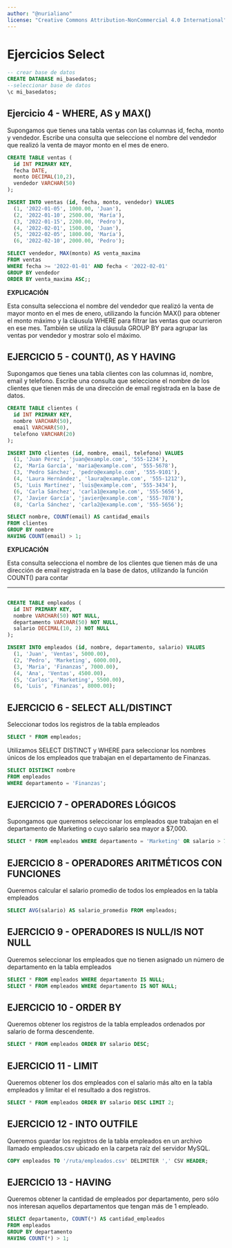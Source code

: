 ```yaml
---
author: "@nurialiano"
license: "Creative Commons Attribution-NonCommercial 4.0 International"
---
```

# Ejercicios Select

~~~sql
-- crear base de datos
CREATE DATABASE mi_basedatos;
--seleccionar base de datos
\c mi_basedatos;
~~~

## Ejercicio 4 - WHERE, AS y MAX()

Supongamos que tienes una tabla ventas con las columnas id, fecha, monto y vendedor. Escribe una consulta que seleccione el nombre del vendedor que realizó la venta de mayor monto en el mes de enero.

~~~sql
CREATE TABLE ventas (
  id INT PRIMARY KEY,
  fecha DATE,
  monto DECIMAL(10,2),
  vendedor VARCHAR(50)
);

INSERT INTO ventas (id, fecha, monto, vendedor) VALUES
  (1, '2022-01-05', 1000.00, 'Juan'),
  (2, '2022-01-10', 2500.00, 'María'),
  (3, '2022-01-15', 2200.00, 'Pedro'),
  (4, '2022-02-01', 1500.00, 'Juan'),
  (5, '2022-02-05', 1800.00, 'María'),
  (6, '2022-02-10', 2000.00, 'Pedro');

SELECT vendedor, MAX(monto) AS venta_maxima
FROM ventas
WHERE fecha >= '2022-01-01' AND fecha < '2022-02-01'
GROUP BY vendedor
ORDER BY venta_maxima ASC;;

~~~

**EXPLICACIÓN**

Esta consulta selecciona el nombre del vendedor que realizó la venta de mayor monto en el mes de enero, utilizando la función MAX() para obtener el monto máximo y la cláusula WHERE para filtrar las ventas que ocurrieron en ese mes. También se utiliza la cláusula GROUP BY para agrupar las ventas por vendedor y mostrar solo el máximo.

## EJERCICIO 5 - COUNT(), AS Y HAVING

Supongamos que tienes una tabla clientes con las columnas id, nombre, email y telefono. Escribe una consulta que seleccione el nombre de los clientes que tienen más de una dirección de email registrada en la base de datos.

~~~sql
CREATE TABLE clientes (
  id INT PRIMARY KEY,
  nombre VARCHAR(50),
  email VARCHAR(50),
  telefono VARCHAR(20)
);

INSERT INTO clientes (id, nombre, email, telefono) VALUES
  (1, 'Juan Pérez', 'juan@example.com', '555-1234'),
  (2, 'María García', 'maria@example.com', '555-5678'),
  (3, 'Pedro Sánchez', 'pedro@example.com', '555-9101'),
  (4, 'Laura Hernández', 'laura@example.com', '555-1212'),
  (5, 'Luis Martínez', 'luis@example.com', '555-3434'),
  (6, 'Carla Sánchez', 'carla1@example.com', '555-5656'),
  (7, 'Javier García', 'javier@example.com', '555-7878'),
  (8, 'Carla Sánchez', 'carla2@example.com', '555-5656');

SELECT nombre, COUNT(email) AS cantidad_emails
FROM clientes
GROUP BY nombre
HAVING COUNT(email) > 1;
~~~

**EXPLICACIÓN**

Esta consulta selecciona el nombre de los clientes que tienen más de una dirección de email registrada en la base de datos, utilizando la función COUNT() para contar

------------------

~~~sql

CREATE TABLE empleados (
  id INT PRIMARY KEY,
  nombre VARCHAR(50) NOT NULL,
  departamento VARCHAR(50) NOT NULL,
  salario DECIMAL(10, 2) NOT NULL
);

INSERT INTO empleados (id, nombre, departamento, salario) VALUES
  (1, 'Juan', 'Ventas', 5000.00),
  (2, 'Pedro', 'Marketing', 6000.00),
  (3, 'Maria', 'Finanzas', 7000.00),
  (4, 'Ana', 'Ventas', 4500.00),
  (5, 'Carlos', 'Marketing', 5500.00),
  (6, 'Luis', 'Finanzas', 8000.00);

~~~

## EJERCICIO 6 - SELECT ALL/DISTINCT
Seleccionar todos los registros de la tabla empleados

~~~sql
SELECT * FROM empleados;
~~~

Utilizamos SELECT DISTINCT y WHERE para seleccionar los nombres únicos de los empleados que trabajan en el departamento de Finanzas.

~~~sql
SELECT DISTINCT nombre 
FROM empleados 
WHERE departamento = 'Finanzas';
~~~

## EJERCICIO 7 - OPERADORES LÓGICOS

Supongamos que queremos seleccionar los empleados que trabajan en el departamento de Marketing o cuyo salario sea mayor a $7,000.

~~~sql
SELECT * FROM empleados WHERE departamento = 'Marketing' OR salario > 7000.00;
~~~

## EJERCICIO 8 - OPERADORES ARITMÉTICOS CON FUNCIONES

Queremos calcular el salario promedio de todos los empleados en la tabla empleados

~~~sql
SELECT AVG(salario) AS salario_promedio FROM empleados;
~~~

## EJERCICIO 9 - OPERADORES IS NULL/IS NOT NULL

Queremos seleccionar los empleados que no tienen asignado un número de departamento en la tabla empleados

~~~sql
SELECT * FROM empleados WHERE departamento IS NULL;
SELECT * FROM empleados WHERE departamento IS NOT NULL;
~~~

## EJERCICIO 10 - ORDER BY

Queremos obtener los registros de la tabla empleados ordenados por salario de forma descendente.

~~~sql
SELECT * FROM empleados ORDER BY salario DESC;
~~~

## EJERCICIO 11 - LIMIT

Queremos obtener los dos empleados con el salario más alto en la tabla empleados y limitar el el resultado a dos registros.

~~~sql
SELECT * FROM empleados ORDER BY salario DESC LIMIT 2;
~~~

## EJERCICIO 12 - INTO OUTFILE

Queremos guardar los registros de la tabla empleados en un archivo llamado empleados.csv ubicado en la carpeta raíz del servidor MySQL.

~~~sql
COPY empleados TO '/ruta/empleados.csv' DELIMITER ',' CSV HEADER;
~~~

## EJERCICIO 13 - HAVING

Queremos obtener la cantidad de empleados por departamento, pero sólo nos interesan aquellos departamentos que tengan más de 1 empleado.

~~~sql
SELECT departamento, COUNT(*) AS cantidad_empleados 
FROM empleados 
GROUP BY departamento 
HAVING COUNT(*) > 1;
~~~